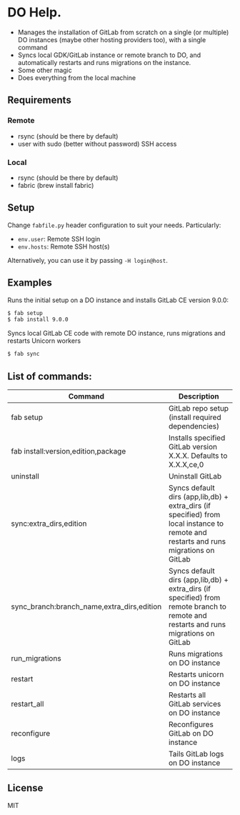 # DO Help.

  - Manages the installation of GitLab from scratch on a single (or multiple) DO instances (maybe other hosting providers too), with a single command
  - Syncs local GDK/GitLab instance or remote branch to DO, and automatically restarts and runs migrations on the instance.
  - Some other magic
  - Does everything from the local machine

## Requirements
### Remote
 - rsync (should be there by default)
 - user with sudo (better without password) SSH access

### Local
 - rsync (should be there by default)
 - fabric (brew install fabric)

## Setup

Change `fabfile.py` header configuration to suit your needs. Particularly:

 - `env.user`: Remote SSH login
 - `env.hosts`: Remote SSH host(s)

Alternatively, you can use it by passing `-H login@host`.

## Examples

Runs the initial setup on a DO instance and installs GitLab CE version 9.0.0:

```sh
$ fab setup
$ fab install 9.0.0
```

Syncs local GitLab CE code with remote DO instance, runs migrations and restarts Unicorn workers

```sh
$ fab sync
```

## List of commands:

| Command | Description |
| ------ | ------ |
| fab setup | GitLab repo setup (install required dependencies) |
| fab install:version,edition,package | Installs specified GitLab version X.X.X. Defaults to X.X.X,ce,0|
| uninstall | Uninstall GitLab |
| sync:extra_dirs,edition | Syncs default dirs (app,lib,db) + extra_dirs (if specified) from local instance to remote and restarts and runs migrations on GitLab |
| sync_branch:branch_name,extra_dirs,edition | Syncs default dirs (app,lib,db) + extra_dirs (if specified) from remote branch to remote and restarts and runs migrations on GitLab |
| run_migrations | Runs migrations on DO instance |
| restart | Restarts unicorn on DO instance |
| restart_all | Restarts all GitLab services on DO instance |
| reconfigure | Reconfigures GitLab on DO instance |
| logs | Tails GitLab logs on DO instance |

License
----

MIT

